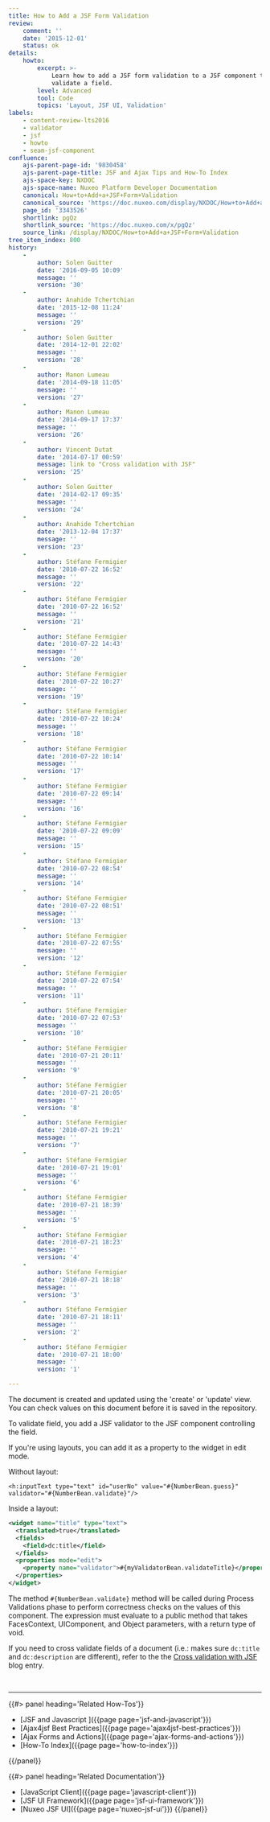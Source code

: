 ```yaml
---
title: How to Add a JSF Form Validation
review:
    comment: ''
    date: '2015-12-01'
    status: ok
details:
    howto:
        excerpt: >-
            Learn how to add a JSF form validation to a JSF component to
            validate a field.
        level: Advanced
        tool: Code
        topics: 'Layout, JSF UI, Validation'
labels:
    - content-review-lts2016
    - validator
    - jsf
    - howto
    - seam-jsf-component
confluence:
    ajs-parent-page-id: '9830458'
    ajs-parent-page-title: JSF and Ajax Tips and How-To Index
    ajs-space-key: NXDOC
    ajs-space-name: Nuxeo Platform Developer Documentation
    canonical: How+to+Add+a+JSF+Form+Validation
    canonical_source: 'https://doc.nuxeo.com/display/NXDOC/How+to+Add+a+JSF+Form+Validation'
    page_id: '3343526'
    shortlink: pgQz
    shortlink_source: 'https://doc.nuxeo.com/x/pgQz'
    source_link: /display/NXDOC/How+to+Add+a+JSF+Form+Validation
tree_item_index: 800
history:
    -
        author: Solen Guitter
        date: '2016-09-05 10:09'
        message: ''
        version: '30'
    -
        author: Anahide Tchertchian
        date: '2015-12-08 11:24'
        message: ''
        version: '29'
    -
        author: Solen Guitter
        date: '2014-12-01 22:02'
        message: ''
        version: '28'
    -
        author: Manon Lumeau
        date: '2014-09-18 11:05'
        message: ''
        version: '27'
    -
        author: Manon Lumeau
        date: '2014-09-17 17:37'
        message: ''
        version: '26'
    -
        author: Vincent Dutat
        date: '2014-07-17 00:59'
        message: link to "Cross validation with JSF"
        version: '25'
    -
        author: Solen Guitter
        date: '2014-02-17 09:35'
        message: ''
        version: '24'
    -
        author: Anahide Tchertchian
        date: '2013-12-04 17:37'
        message: ''
        version: '23'
    -
        author: Stéfane Fermigier
        date: '2010-07-22 16:52'
        message: ''
        version: '22'
    -
        author: Stéfane Fermigier
        date: '2010-07-22 16:52'
        message: ''
        version: '21'
    -
        author: Stéfane Fermigier
        date: '2010-07-22 14:43'
        message: ''
        version: '20'
    -
        author: Stéfane Fermigier
        date: '2010-07-22 10:27'
        message: ''
        version: '19'
    -
        author: Stéfane Fermigier
        date: '2010-07-22 10:24'
        message: ''
        version: '18'
    -
        author: Stéfane Fermigier
        date: '2010-07-22 10:14'
        message: ''
        version: '17'
    -
        author: Stéfane Fermigier
        date: '2010-07-22 09:14'
        message: ''
        version: '16'
    -
        author: Stéfane Fermigier
        date: '2010-07-22 09:09'
        message: ''
        version: '15'
    -
        author: Stéfane Fermigier
        date: '2010-07-22 08:54'
        message: ''
        version: '14'
    -
        author: Stéfane Fermigier
        date: '2010-07-22 08:51'
        message: ''
        version: '13'
    -
        author: Stéfane Fermigier
        date: '2010-07-22 07:55'
        message: ''
        version: '12'
    -
        author: Stéfane Fermigier
        date: '2010-07-22 07:54'
        message: ''
        version: '11'
    -
        author: Stéfane Fermigier
        date: '2010-07-22 07:53'
        message: ''
        version: '10'
    -
        author: Stéfane Fermigier
        date: '2010-07-21 20:11'
        message: ''
        version: '9'
    -
        author: Stéfane Fermigier
        date: '2010-07-21 20:05'
        message: ''
        version: '8'
    -
        author: Stéfane Fermigier
        date: '2010-07-21 19:21'
        message: ''
        version: '7'
    -
        author: Stéfane Fermigier
        date: '2010-07-21 19:01'
        message: ''
        version: '6'
    -
        author: Stéfane Fermigier
        date: '2010-07-21 18:39'
        message: ''
        version: '5'
    -
        author: Stéfane Fermigier
        date: '2010-07-21 18:23'
        message: ''
        version: '4'
    -
        author: Stéfane Fermigier
        date: '2010-07-21 18:18'
        message: ''
        version: '3'
    -
        author: Stéfane Fermigier
        date: '2010-07-21 18:11'
        message: ''
        version: '2'
    -
        author: Stéfane Fermigier
        date: '2010-07-21 18:00'
        message: ''
        version: '1'

---
```

The document is created and updated using the 'create' or 'update' view. You can check values on this document before it is saved in the repository.

To validate field, you add a JSF validator to the JSF component controlling the field.

If you're using layouts, you can add it as a property to the widget in edit mode.

Without layout:

```
<h:inputText type="text" id="userNo" value="#{NumberBean.guess}" validator="#{NumberBean.validate}"/>

```

Inside a layout:

```xml
<widget name="title" type="text">
  <translated>true</translated>
  <fields>
    <field>dc:title</field>
  </fields>
  <properties mode="edit">
    <property name="validator">#{myValidatorBean.validateTitle}</property>
  </properties>
</widget>

```

The method `#{NumberBean.validate}` method will be called during Process Validations phase to perform correctness checks on the values of this component. The expression must evaluate to a public method that takes FacesContext, UIComponent, and Object parameters, with a return type of void.

If you need to cross validate fields of a document (i.e.: makes sure `dc:title` and `dc:description` are different), refer to the the [Cross validation with JSF](http://blogs.nuxeo.com/development/2009/03/cross-validation-with-jsf/) blog entry.

&nbsp;

* * *

<div class="row" data-equalizer data-equalize-on="medium"><div class="column medium-6">{{#> panel heading='Related How-Tos'}}

- [JSF and Javascript ]({{page page='jsf-and-javascript'}})
- [Ajax4jsf Best Practices]({{page page='ajax4jsf-best-practices'}})
- [Ajax Forms and Actions]({{page page='ajax-forms-and-actions'}})
- [How-To Index]({{page page='how-to-index'}})

{{/panel}}</div><div class="column medium-6">{{#> panel heading='Related Documentation'}}

- [JavaScript Client]({{page page='javascript-client'}})
- [JSF UI Framework]({{page page='jsf-ui-framework'}})
- [Nuxeo JSF UI]({{page page='nuxeo-jsf-ui'}})
{{/panel}}</div></div>
